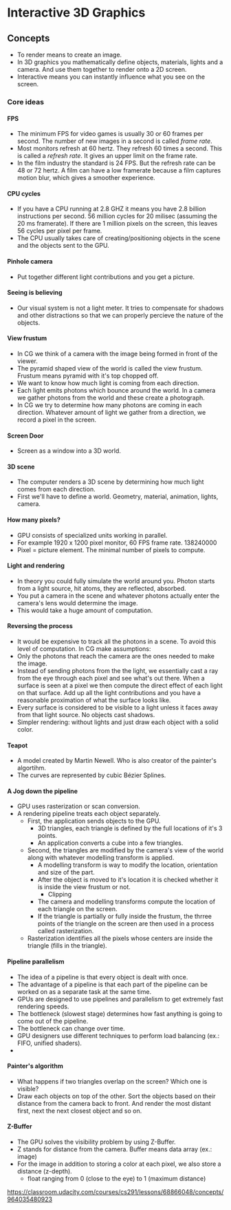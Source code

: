 # Interactive 3D Graphics

## Concepts

- To render means to create an image.
- In 3D graphics you mathematically define objects, materials, lights and a camera. And use them together to render onto a 2D screen.
- Interactive means you can instantly influence what you see on the screen.

### Core ideas

#### FPS

- The minimum FPS for video games is usually 30 or 60 frames per second. The number of new images in a second is called _frame rate_.
- Most monitors refresh at 60 hertz. They refresh 60 times a second. This is called a _refresh rate_. It gives an upper limit on the frame rate.
- In the film industry the standard is 24 FPS. But the refresh rate can be 48 or 72 hertz. A film can have a low framerate because a film captures motion blur, which gives a smoother experience. 

#### CPU cycles

- If you have a CPU running at 2.8 GHZ it means you have 2.8 billion instructions per second. 56 million cycles for 20 milisec (assuming the 20 ms framerate). If there are 1 million pixels on the screen, this leaves 56 cycles per pixel per frame.
- The CPU usually takes care of creating/positioning objects in the scene and the objects sent to the GPU.

#### Pinhole camera

- Put together different light contributions and you get a picture.

#### Seeing is believing
- Our visual system is not a light meter. It tries to compensate for shadows and other distractions so that we can properly percieve the nature of the objects.

#### View frustum
- In CG we think of a camera with the image being formed in front of the viewer.
- The pyramid shaped view of the world is called the view frustum. Frustum means pyramid with it's top chopped off.
- We want to know how much light is coming from each direction.
- Each light emits photons which bounce around the world. In a camera we gather photons from the world and these create a photograph.
- In CG we try to determine how many photons are coming in each direction. Whatever amount of light we gather from a direction, we record a pixel in the screen.

#### Screen Door
- Screen as a window into a 3D world. 

#### 3D scene
- The computer renders a 3D scene by determining how much light comes from each direction.
- First we'll have to define a world. Geometry, material, animation, lights, camera.

#### How many pixels?
- GPU consists of specialized units working in parallel.
- For example 1920 x 1200 pixel monitor, 60 FPS frame rate. 138240000
- Pixel = picture element. The minimal number of pixels to compute.

#### Light and rendering
- In theory you could fully simulate the world around you. Photon starts from a light source, hit atoms, they are reflected, absorbed.
- You put a camera in the scene and whatever photons actually enter the camera's lens would determine the image.
- This would take a huge amount of computation.

#### Reversing the process
- It would be expensive to track all the photons in a scene. To avoid this level of computation. In CG make assumptions:
- Only the photons that reach the camera are the ones needed to make the image.
- Instead of sending photons from the the light, we essentially cast a ray from the eye through each pixel and see what's out there. When a surface is seen at a pixel we then compute the direct effect of each light on that surface. Add up all the light contributions and you have a reasonable proximation of what the surface looks like.
- Every surface is considered to be visible to a light unless it faces away from that light source. No objects cast shadows.
- Simpler rendering: without lights and just draw each object with a solid color.

#### Teapot
- A model created by Martin Newell. Who is also creator of the painter's algortihm.
- The curves are represented by cubic Bézier Splines.

#### A Jog down the pipeline
- GPU uses rasterization or scan conversion.
- A rendering pipeline treats each object separately.
	- First, the application sends objects to the GPU.
		- 3D triangles, each triangle is defined by the full locations of it's 3 points.
		- An application converts a cube into a few triangles.
	- Second, the triangles are modified by the camera's view of the world along with whatever modelling transform is applied.
		- A modelling transform is way to modify the location, orientation and size of the part.
		- After the object is moved to it's location it is checked whether it is inside the view frustum or not.
			- Clipping
		-  The camera and modelling transforms compute the location of each triangle on the screen.
		- If the triangle is partially or fully inside the frustum, the thrree points of the triangle on the screen are then used in a process called rasterization.	
	- Rasterization identifies all the pixels whose centers are inside the triangle (fills in the triangle).

#### Pipeline parallelism
- The idea of a pipeline is that every object is dealt with once.
- The advantage of a pipeline is that each part of the pipeline can be worked on as a separate task at the same time.
- GPUs are designed to use pipelines and parallelism to get extremely fast rendering speeds.
- The bottleneck (slowest stage) determines how fast anything is going to come out of the pipeline.
- The bottleneck can change over time. 
- GPU designers use different techniques to perform load balancing (ex.: FIFO, unified shaders).
- 

#### Painter's algorithm
- What happens if two triangles overlap on the screen? Which one is visible?
- Draw each objects on top of the other. Sort the objects based on their distance from the camera back to front. And render the most distant first, next the next closest object and so on.

#### Z-Buffer
- The GPU solves the visibility problem by using Z-Buffer.
- Z stands for distance from the camera. Buffer means data array (ex.: image)
- For the image in addition to storing a color at each pixel, we also store a distance (z-depth).
	- float ranging from 0 (close to the eye) to 1 (maximum distance)

https://classroom.udacity.com/courses/cs291/lessons/68866048/concepts/964035480923